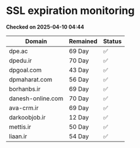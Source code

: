 # SSL expiration monitoring

**Checked on 2025-04-10 04:44**

| Domain | Remained | Status       |
|--------|----------|--------------|
| dpe.ac     | 69 Day   | ✅ |
| dpedu.ir     | 70 Day   | ✅ |
| dpgoal.com     | 43 Day   | ✅ |
| dpmaharat.com     | 56 Day   | ✅ |
| borhanbs.ir     | 69 Day   | ✅ |
| danesh-online.com     | 70 Day   | ✅ |
| ava-crm.ir     | 69 Day   | ✅ |
| darkoobjob.ir     | 12 Day   | ✅ |
| mettis.ir     | 50 Day   | ✅ |
| liaan.ir     | 54 Day   | ✅ |
